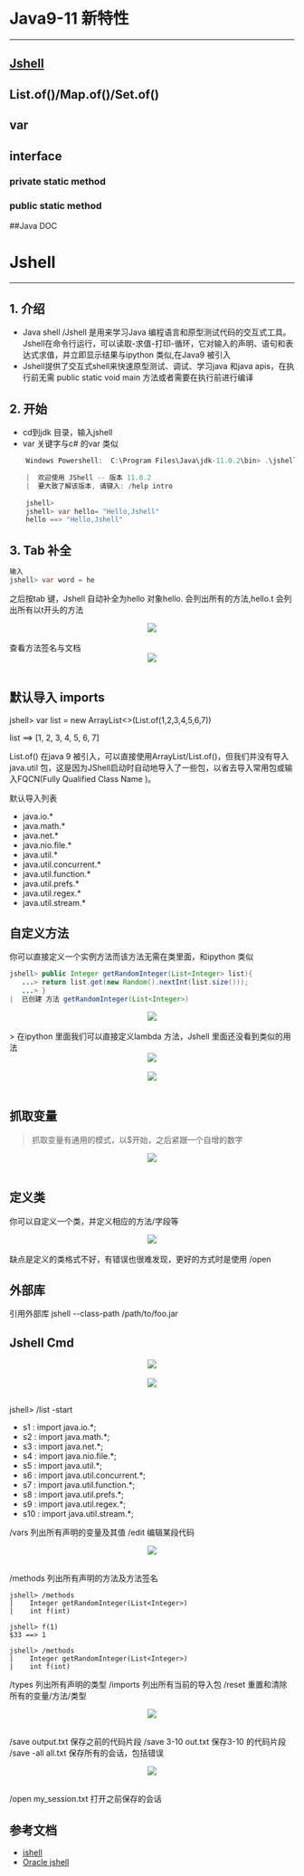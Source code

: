 # Java9-11 新特性
___
##  [Jshell](Jshell)


## List.of()/Map.of()/Set.of()

## var

## interface 
### private static method
### public static method


##Java DOC

##  

# Jshell
____
## 1. 介绍

* Java shell /Jshell  是用来学习Java 编程语言和原型测试代码的交互式工具。Jshell在命令行运行，可以读取-求值-打印-循环，它对输入的声明、语句和表达式求值，并立即显示结果与ipython 类似,在Java9 被引入
* Jshell提供了交互式shell来快速原型测试、调试、学习java 和java apis，在执行前无需 public static void main 方法或者需要在执行前进行编译
## 2. 开始

* cd到jdk 目录，输入jshell 
* var  关键字与c# 的var 类似
``` java
	Windows Powershell:  C:\Program Files\Java\jdk-11.0.2\bin> .\jshell.exe
	
	|  欢迎使用 JShell -- 版本 11.0.2
	|  要大致了解该版本, 请键入: /help intro
	
	jshell>
	jshell> var hello= "Hello,Jshell"
	hello ==> "Hello,Jshell"

```

## 3. Tab 补全
```java
输入
jshell> var word = he

```
之后按tab  键，Jshell  自动补全为hello
对象hello. 会列出所有的方法,hello.t 会列出所有以t开头的方法
<div align="center"> <img src="pics/Tab.jpg"/> </div><br>
查看方法签名与文档
<div align="center"> <img src="pics/Tab_check_method.jpg"/> </div><br>

## 默认导入 imports

jshell> var list = new ArrayList<>(List.of(1,2,3,4,5,6,7))

list ==> [1, 2, 3, 4, 5, 6, 7]

List.of() 在java 9 被引入，可以直接使用ArrayList/List.of()，但我们并没有导入 java.util 包，这是因为JShell启动时自动地导入了一些包，以省去导入常用包或输入FQCN(Fully Qualified Class Name )。

默认导入列表

- java.io.*
- java.math.*
- java.net.*
- java.nio.file.*
- java.util.*
- java.util.concurrent.*
- java.util.function.*
- java.util.prefs.*
- java.util.regex.*
- java.util.stream.*

## 自定义方法
你可以直接定义一个实例方法而该方法无需在类里面，和ipython  类似
```java
jshell> public Integer getRandomInteger(List<Integer> list){
   ...> return list.get(new Random().nextInt(list.size()));
   ...> }
|  已创建 方法 getRandomInteger(List<Integer>)
```
<div align="center"> <img src="pics/method.jpg"/> </div><br>
> 在ipython 里面我们可以直接定义lambda 方法，Jshell 里面还没看到类似的用法
<div align="center"> <img src="pics/ipython_lambda_method.jpg"/> </div><br>
<div align="center"> <img src="pics/method2.jpg"/> </div><br>

## 抓取变量
> 抓取变量有通用的模式，以$开始，之后紧跟一个自增的数字

<div align="center"> <img src="pics/scratch.jpg"/> </div><br>

## 定义类
你可以自定义一个类，并定义相应的方法/字段等
<div align="center"> <img src="pics/class.jpg"/> </div><br>
缺点是定义的类格式不好，有错误也很难发现，更好的方式时是使用 /open

## 外部库
引用外部库
jshell --class-path /path/to/foo.jar

## Jshell Cmd

<div align="center"> <img src="pics/help.jpg"/> </div><br>

<div align="center"> <img src="pics/help_list.jpg"/> </div><br>

jshell> /list -start

-   s1 : import java.io.*;
-   s2 : import java.math.*;
-   s3 : import java.net.*;
-   s4 : import java.nio.file.*;
-   s5 : import java.util.*;
-   s6 : import java.util.concurrent.*;
-   s7 : import java.util.function.*;
-   s8 : import java.util.prefs.*;
-   s9 : import java.util.regex.*;
-  s10 : import java.util.stream.*;

/vars 列出所有声明的变量及其值
/edit 编辑某段代码

<div align="center"> <img src="pics/vars_edit.jpg"/> </div><br>


/methods 列出所有声明的方法及方法签名

	jshell> /methods
	|    Integer getRandomInteger(List<Integer>)
	|    int f(int)
	
	jshell> f(1)
	$33 ==> 1
	
	jshell> /methods
	|    Integer getRandomInteger(List<Integer>)
	|    int f(int)
/types 列出所有声明的类型
/imports 列出所有当前的导入包
/reset 重置和清除所有的变量/方法/类型
<div align="center"> <img src="pics/reset.jpg"/> </div><br>

/save output.txt 保存之前的代码片段
/save 3-10 out.txt 保存3-10 的代码片段
/save -all all.txt 保存所有的会话，包括错误
<div align="center"> <img src="pics/drop.jpg"/> </div><br>

/open my_session.txt 打开之前保存的会话


##  参考文档
- [jshell](https://www.infoq.com/articles/jshell-java-repl?utm_campaign=rightbar_v2&utm_source=infoq&utm_medium=articles_link&utm_content=link_text)
- [Oracle jshell](https://docs.oracle.com/javase/9/jshell/introduction-jshell.htm#JSHEL-GUID-465BA4F5-E77D-456F-BCB7-D826AC1E18AE)